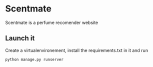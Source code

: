 # Scentmate

Scentmate is a perfume recomender website

## Launch it

Create a virtualenvironement, install the requirements.txt in it and run

```bash
python manage.py runserver
```

